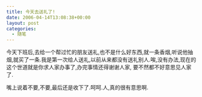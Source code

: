 ```yaml
---
title: 今天去送礼了!
date: 2006-04-14T13:08:38+00:00
layout: post
categories:
  - 随笔
---
```


今天下班后,去给一个帮过忙的朋友送礼,也不是什么好东西,就一条香烟,听说他抽烟,就买了一条.我是第一次给人送礼,以前从来都没有送礼别人.唉,没有办法,现在的这个世道就是你求人家办事了,办完事情还得谢谢人家, 要不然都不好意思见人家了.

嘴上说着不要,不要,最后还是收下了.呵呵.人,真的很有意思啊.